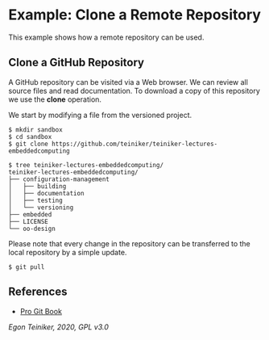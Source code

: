 # Example: Clone a Remote Repository

This example shows how a remote repository can be used.

## Clone a GitHub Repository 

A GitHub repository can be visited via a Web browser. We can review all
source files and read documentation.
To download a copy of this repository we use the **clone** operation.

We start by modifying a file from the versioned project.
```
$ mkdir sandbox
$ cd sandbox
$ git clone https://github.com/teiniker/teiniker-lectures-embeddedcomputing

$ tree teiniker-lectures-embeddedcomputing/
teiniker-lectures-embeddedcomputing/
├── configuration-management
│   ├── building
│   ├── documentation
│   ├── testing
│   └── versioning
├── embedded
├── LICENSE
└── oo-design
```

Please note that every change in the repository can be transferred to 
the local repository by a simple update.
```
$ git pull
```

## References
* [Pro Git Book](https://git-scm.com/book/en/v2)

*Egon Teiniker, 2020, GPL v3.0*

